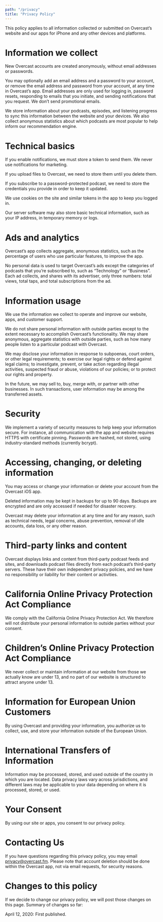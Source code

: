 ```yaml
---
path: "/privacy"
title: "Privacy Policy"
---
```


This policy applies to all information collected or submitted on Overcast’s website and our apps for iPhone and any other devices and platforms.

# Information we collect

New Overcast accounts are created anonymously, without email addresses or passwords.

You may optionally add an email address and a password to your account, or remove the email address and password from your account, at any time in Overcast’s app. Email addresses are only used for logging in, password resets, responding to emails that you initiate, and sending notifications that you request. We don’t send promotional emails.

We store information about your podcasts, episodes, and listening progress to sync this information between the website and your devices. We also collect anonymous statistics about which podcasts are most popular to help inform our recommendation engine.

# Technical basics

If you enable notifications, we must store a token to send them. We never use notifications for marketing.

If you upload files to Overcast, we need to store them until you delete them.

If you subscribe to a password-protected podcast, we need to store the credentials you provide in order to keep it updated.

We use cookies on the site and similar tokens in the app to keep you logged in.

Our server software may also store basic technical information, such as your IP address, in temporary memory or logs.

# Ads and analytics

Overcast’s app collects aggregate, anonymous statistics, such as the percentage of users who use particular features, to improve the app.

No personal data is used to target Overcast’s ads except the categories of podcasts that you’re subscribed to, such as “Technology” or “Business”. Each ad collects, and shares with its advertiser, only three numbers: total views, total taps, and total subscriptions from the ad.

# Information usage

We use the information we collect to operate and improve our website, apps, and customer support.

We do not share personal information with outside parties except to the extent necessary to accomplish Overcast’s functionality. We may share anonymous, aggregate statistics with outside parties, such as how many people listen to a particular podcast with Overcast.

We may disclose your information in response to subpoenas, court orders, or other legal requirements; to exercise our legal rights or defend against legal claims; to investigate, prevent, or take action regarding illegal activities, suspected fraud or abuse, violations of our policies; or to protect our rights and property.

In the future, we may sell to, buy, merge with, or partner with other businesses. In such transactions, user information may be among the transferred assets.

# Security

We implement a variety of security measures to help keep your information secure. For instance, all communication with the app and website requires HTTPS with certificate pinning. Passwords are hashed, not stored, using industry-standard methods (currently bcrypt).

# Accessing, changing, or deleting information

You may access or change your information or delete your account from the Overcast iOS app.

Deleted information may be kept in backups for up to 90 days. Backups are encrypted and are only accessed if needed for disaster recovery.

Overcast may delete your information at any time and for any reason, such as technical needs, legal concerns, abuse prevention, removal of idle accounts, data loss, or any other reason.

# Third-party links and content

Overcast displays links and content from third-party podcast feeds and sites, and downloads podcast files directly from each podcast’s third-party servers. These have their own independent privacy policies, and we have no responsibility or liability for their content or activities.

# California Online Privacy Protection Act Compliance

We comply with the California Online Privacy Protection Act. We therefore will not distribute your personal information to outside parties without your consent.

# Children’s Online Privacy Protection Act Compliance

We never collect or maintain information at our website from those we actually know are under 13, and no part of our website is structured to attract anyone under 13.

# Information for European Union Customers

By using Overcast and providing your information, you authorize us to collect, use, and store your information outside of the European Union.

# International Transfers of Information

Information may be processed, stored, and used outside of the country in which you are located. Data privacy laws vary across jurisdictions, and different laws may be applicable to your data depending on where it is processed, stored, or used.

# Your Consent

By using our site or apps, you consent to our privacy policy.

# Contacting Us

If you have questions regarding this privacy policy, you may email privacy@overcast.fm. Please note that account deletion should be done within the Overcast app, not via email requests, for security reasons.

# Changes to this policy

If we decide to change our privacy policy, we will post those changes on this page. Summary of changes so far:

April 12, 2020: First published.